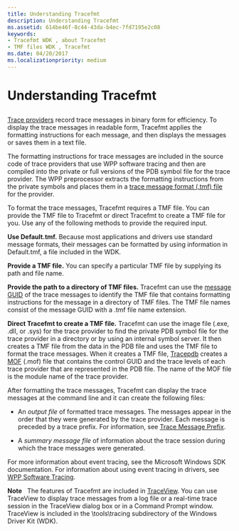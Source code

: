 ```yaml
---
title: Understanding Tracefmt
description: Understanding Tracefmt
ms.assetid: 614be46f-8c44-43da-b4ec-7fd7195e2c08
keywords:
- Tracefmt WDK , about Tracefmt
- TMF files WDK , Tracefmt
ms.date: 04/20/2017
ms.localizationpriority: medium
---
```


# Understanding Tracefmt


## <span id="ddk_understanding_tracefmt_tools"></span><span id="DDK_UNDERSTANDING_TRACEFMT_TOOLS"></span>


[Trace providers](trace-provider.md) record trace messages in binary form for efficiency. To display the trace messages in readable form, Tracefmt applies the formatting instructions for each message, and then displays the messages or saves them in a text file.

The formatting instructions for trace messages are included in the source code of trace providers that use WPP software tracing and then are compiled into the private or full versions of the PDB symbol file for the trace provider. The WPP preprocessor extracts the formatting instructions from the private symbols and places them in a [trace message format (.tmf) file](trace-message-format-file.md) for the provider.

To format the trace messages, Tracefmt requires a TMF file. You can provide the TMF file to Tracefmt or direct Tracefmt to create a TMF file for you. Use any of the following methods to provide the required input.

**Use Default.tmf.** Because most applications and drivers use standard message formats, their messages can be formatted by using information in Default.tmf, a file included in the WDK.

**Provide a TMF file.** You can specify a particular TMF file by supplying its path and file name.

**Provide the path to a directory of TMF files.** Tracefmt can use the [message GUID](message-guid.md) of the trace messages to identify the TMF file that contains formatting instructions for the message in a directory of TMF files. The TMF file names consist of the message GUID with a .tmf file name extension.

**Direct Tracefmt to create a TMF file.** Tracefmt can use the image file (.exe, .dll, or .sys) for the trace provider to find the private PDB symbol file for the trace provider in a directory or by using an internal symbol server. It then creates a TMF file from the data in the PDB file and uses the TMF file to format the trace messages. When it creates a TMF file, [Tracepdb](tracepdb.md) creates a [MOF](trace-managed-object-format--mof--file.md) (.mof) file that contains the control GUID and the trace levels of each trace provider that are represented in the PDB file. The name of the MOF file is the module name of the trace provider.

After formatting the trace messages, Tracefmt can display the trace messages at the command line and it can create the following files:

-   An *output file* of formatted trace messages. The messages appear in the order that they were generated by the trace provider. Each message is preceded by a trace prefix. For information, see [Trace Message Prefix](trace-message-prefix.md).

-   A *summary message file* of information about the trace session during which the trace messages were generated.

For more information about event tracing, see the Microsoft Windows SDK documentation. For information about using event tracing in drivers, see [WPP Software Tracing](wpp-software-tracing.md).

**Note**   The features of Tracefmt are included in [TraceView](traceview.md). You can use TraceView to display trace messages from a log file or a real-time trace session in the TraceView dialog box or in a Command Prompt window. TraceView is included in the \\tools\\tracing subdirectory of the Windows Driver Kit (WDK).

 

 

 






